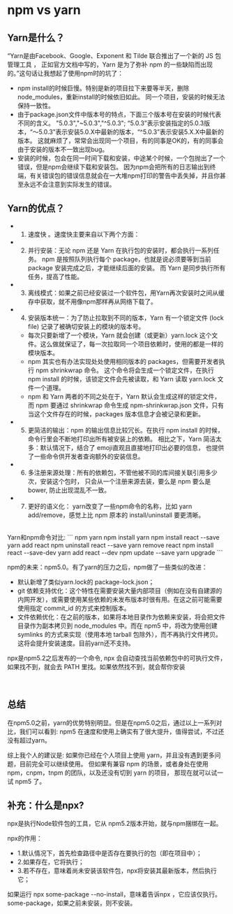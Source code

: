 # npm vs yarn
## Yarn是什么？
“Yarn是由Facebook、Google、Exponent 和 Tilde 联合推出了一个新的 JS 包管理工具 ，
正如官方文档中写的，Yarn 是为了弥补 npm 的一些缺陷而出现的。”这句话让我想起了使用npm时的坑了：

- npm install的时候巨慢。特别是新的项目拉下来要等半天，删除node_modules，重新install的时候依旧如此。
同一个项目，安装的时候无法保持一致性。
- 由于package.json文件中版本号的特点，下面三个版本号在安装的时候代表不同的含义。
"5.0.3","~5.0.3","^5.0.3";
“5.0.3”表示安装指定的5.0.3版本，“～5.0.3”表示安装5.0.X中最新的版本，“^5.0.3”表示安装5.X.X中最新的版本。
这就麻烦了，常常会出现同一个项目，有的同事是OK的，有的同事会由于安装的版本不一致出现bug。
- 安装的时候，包会在同一时间下载和安装，中途某个时候，一个包抛出了一个错误，但是npm会继续下载和安装包。
因为npm会把所有的日志输出到终端，有关错误包的错误信息就会在一大堆npm打印的警告中丢失掉，并且你甚至永远不会注意到实际发生的错误。

## Yarn的优点？
- 1) 速度快 。速度快主要来自以下两个方面：
- 2) 并行安装：无论 npm 还是 Yarn 在执行包的安装时，都会执行一系列任务。
npm 是按照队列执行每个 package，也就是说必须要等到当前 package 安装完成之后，才能继续后面的安装。
而 Yarn 是同步执行所有任务，提高了性能。
- 3) 离线模式：如果之前已经安装过一个软件包，用Yarn再次安装时之间从缓存中获取，就不用像npm那样再从网络下载了。
- 4) 安装版本统一：为了防止拉取到不同的版本，Yarn 有一个锁定文件 (lock file) 记录了被确切安装上的模块的版本号。
  - 每次只要新增了一个模块，Yarn 就会创建（或更新）yarn.lock 这个文件。这么做就保证了，每一次拉取同一个项目依赖时，使用的都是一样的模块版本。
  - npm 其实也有办法实现处处使用相同版本的 packages，但需要开发者执行 npm shrinkwrap 命令。
  这个命令将会生成一个锁定文件，在执行 npm install 的时候，该锁定文件会先被读取，和 Yarn 读取 yarn.lock 文件一个道理。
  - npm 和 Yarn 两者的不同之处在于，Yarn 默认会生成这样的锁定文件，
  而 npm 要通过 shrinkwrap 命令生成 npm-shrinkwrap.json 文件，只有当这个文件存在的时候，packages 版本信息才会被记录和更新。
- 5) 更简洁的输出：npm 的输出信息比较冗长。在执行 npm install <package> 的时候，
命令行里会不断地打印出所有被安装上的依赖。
相比之下，Yarn 简洁太多：默认情况下，结合了 emoji直观且直接地打印出必要的信息，
也提供了一些命令供开发者查询额外的安装信息。
- 6) 多注册来源处理：所有的依赖包，不管他被不同的库间接关联引用多少次，安装这个包时，
只会从一个注册来源去装，要么是 npm 要么是 bower, 防止出现混乱不一致。
- 7) 更好的语义化： yarn改变了一些npm命令的名称，比如 yarn add/remove，感觉上比 npm 原本的 install/uninstall 要更清晰。
<br>
Yarn和npm命令对比:
```
npm	                            yarn
npm install	                    yarn
npm install react --save	    yarn add react
npm uninstall react --save	    yarn remove react
npm install react --save-dev	yarn add react --dev
npm update --save	            yarn upgrade
```

npm的未来：npm5.0。有了yarn的压力之后，npm做了一些类似的改进：
- 默认新增了类似yarn.lock的 package-lock.json；
- git 依赖支持优化：这个特性在需要安装大量内部项目（例如在没有自建源的内网开发），或需要使用某些依赖的未发布版本时很有用。在这之前可能需要使用指定 commit_id 的方式来控制版本。
- 文件依赖优化：在之前的版本，如果将本地目录作为依赖来安装，将会把文件目录作为副本拷贝到 node_modules 中。而在 npm5 中，将改为使用创建 symlinks 的方式来实现（使用本地 tarball 包除外），而不再执行文件拷贝。这将会提升安装速度。目前yarn还不支持。

npx是npm5.2之后发布的一个命令, npx 会自动查找当前依赖包中的可执行文件，如果找不到，就会去 PATH 里找。如果依然找不到，就会帮你安装

<br>

## 总结
在npm5.0之前，yarn的优势特别明显。但是在npm5.0之后，通过以上一系列对比，我们可以看到:
npm5 在速度和使用上确实有了很大提升，值得尝试，不过还没有超过yarn。

综上我个人的建议是:
如果你已经在个人项目上使用 yarn，并且没有遇到更多问题，目前完全可以继续使用。
但如果有兼容 npm 的场景，或者身处在使用 npm，cnpm，tnpm 的团队，以及还没有切到 yarn 的项目，
那现在就可以试一试 npm5 了。

## 补充：什么是npx?
npx是执行Node软件包的工具，它从 npm5.2版本开始，就与npm捆绑在一起。

npx的作用：
- 1.默认情况下，首先检查路径中是否存在要执行的包（即在项目中）；
- 2.如果存在，它将执行；
- 3.若不存在，意味着尚未安装该软件包，npx将安装其最新版本，然后执行它；

如果运行 npx some-package --no-install，意味着告诉npx ，它应该仅执行。some-package，如果之前未安装，则不安装。